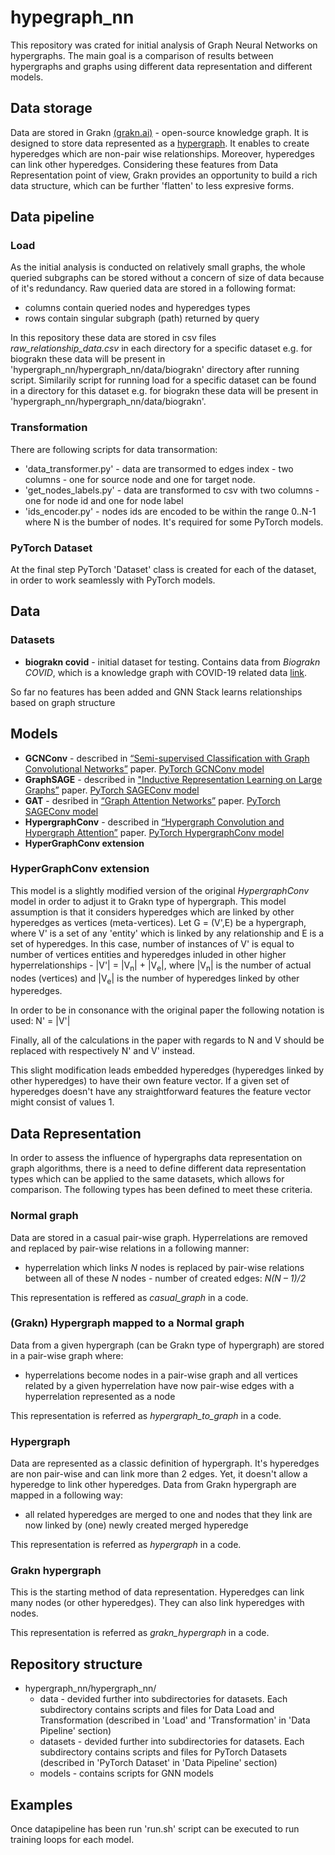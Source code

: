 # hypegraph_nn
This repository was crated for initial analysis of Graph Neural Networks on hypergraphs. The main goal is a comparison of results between hypergraphs and graphs using different data representation and different models.

## Data storage
Data are stored in Grakn [(grakn.ai)](https://grakn.ai) - open-source knowledge graph. It is designed to store data represented as a [hypergraph](https://en.wikipedia.org/wiki/Hypergraph). It enables to create hyperedges which are non-pair wise relationships. Moreover, hyperedges can link other hyperedges. Considering these features from Data Representation point of view, Grakn provides an opportunity to build a rich data structure, which can be further 'flatten' to less expresive forms.


## Data pipeline
### Load
As the initial analysis is conducted on relatively small graphs, the whole queried subgraphs can be stored without a concern of size of data because of it's redundancy. Raw queried data are stored in a following format:
* columns contain queried nodes and hyperedges types
* rows contain singular subgraph (path) returned by query

In this repository these data are stored in csv files *raw_relationship_data.csv* in each directory for a specific dataset e.g. for biograkn these data will be present in 'hypergraph_nn/hypergraph_nn/data/biograkn' directory after running script. 
Similarily script for running load for a specific dataset can be found in a directory for this dataset e.g. for biograkn these data will be present in 'hypergraph_nn/hypergraph_nn/data/biograkn'.

### Transformation
There are following scripts for data transormation:

* 'data_transformer.py' - data are transormed to edges index - two columns - one for source node and one for target node. 
* 'get_nodes_labels.py' - data are transformed to csv with two columns - one for node id and one for node label
* 'ids_encoder.py' - nodes ids are encoded to be within the range 0..N-1 where N is the bumber of nodes. It's required for some PyTorch models.

### PyTorch Dataset
At the final step PyTorch 'Dataset' class is created for each of the dataset, in order to work seamlessly with PyTorch models.


## Data


### Datasets
* **biograkn covid** - initial dataset for testing. Contains data from *Biograkn COVID*, which is a knowledge graph with COVID-19 related data [link](https://towardsdatascience.com/weve-released-a-covid-19-knowledge-graph-96a15d112fac).

So far no features has been added and GNN Stack learns relationships based on graph structure


## Models

* **GCNConv** - described in [“Semi-supervised Classification with Graph Convolutional Networks”](https://arxiv.org/abs/1609.02907) paper. [PyTorch GCNConv model](https://pytorch-geometric.readthedocs.io/en/latest/modules/nn.html#torch_geometric.nn.conv.GCNConv)
* **GraphSAGE** - described in ["Inductive Representation Learning on Large Graphs”](https://arxiv.org/abs/1706.02216) paper. [PyTorch SAGEConv model](https://pytorch-geometric.readthedocs.io/en/latest/modules/nn.html#torch_geometric.nn.conv.SAGEConv)
* **GAT** - desribed in [“Graph Attention Networks”](https://arxiv.org/abs/1710.10903) paper. [PyTorch SAGEConv model](https://pytorch-geometric.readthedocs.io/en/latest/modules/nn.html#torch_geometric.nn.conv.GATConv)
* **HypergraphConv** - described in [“Hypergraph Convolution and Hypergraph Attention”](https://arxiv.org/abs/1901.08150) paper. [PyTorch HypergraphConv model](https://pytorch-geometric.readthedocs.io/en/latest/modules/nn.html#torch_geometric.nn.conv.HypergraphConv)
* **HyperGraphConv extension**


### HyperGraphConv extension
This model is a slightly modified version of the original *HypergraphConv* model in order to adjust it to Grakn type of hypergraph. This model assumption is that it considers hyperedges which are linked by other hyperedges as vertices (meta-vertices). Let G = (V',E) be a hypergraph, where V' is a set of any 'entity' which is linked by any relationship and E is a set of hyperedges. In this case, number of instances of V' is equal to number of vertices entities and hyperedges inluded in other higher hyperrelationships - |V'| = |V<sub>n</sub>| + |V<sub>e</sub>|, where |V<sub>n</sub>| is the number of actual nodes (vertices) and |V<sub>e</sub>| is the number of hyperedges linked by other hyperedges.

In order to be in consonance with the original paper the following notation is used: 
N' = |V'| 

Finally, all of the calculations in the paper with regards to N and V should be replaced with respectively N' and V' instead.


This slight modification leads embedded hyperedges (hyperedges linked by other hyperedges) to have their own feature vector. If a given set of hyperedges doesn't have any straightforward features the feature vector might consist of values 1.


## Data Representation
In order to assess the influence of hypergraphs data representation on graph algorithms, there is a need to define different data representation types which can be applied to the same datasets, which allows for comparison. The following types has been defined to meet these criteria.

### Normal graph

Data are stored in a casual pair-wise graph. Hyperrelations are removed and replaced by pair-wise relations in a following manner:
* hyperrelation which links *N* nodes is replaced by pair-wise relations between all of these *N* nodes - number of created edges: *N(N – 1)/2*

This representation is reffered as *casual_graph* in a code.

### (Grakn) Hypergraph mapped to a Normal graph

Data from a given hypergraph (can be Grakn type of hypergraph) are stored in a pair-wise graph where:
* hyperrelations become nodes in a pair-wise graph and all vertices related by a given hyperrelation have now pair-wise edges with a hyperrelation represented as a node

This representation is referred as *hypergraph_to_graph* in a code.

### Hypergraph

Data are represented as a classic definition of hypergraph. It's hyperedges are non pair-wise and can link more than 2 edges. Yet, it doesn't allow a hyperedge to link other hyperedges. Data from Grakn hypergraph are mapped in a following way:
* all related hyperedges are merged to one and nodes that they link are now linked by (one) newly created merged hyperedge

This representation is referred as *hypergraph* in a code.

### Grakn hypergraph

This is the starting method of data representation. Hyperedges can link many nodes (or other hyperedges). They can also link hyperedges with nodes.

This representation is referred as *grakn_hypergraph* in a code.

## Repository structure

* hypergraph_nn/hypergraph_nn/
  * data - devided further into subdirectories for datasets. Each subdirectory contains scripts and files for Data Load and Transformation (described in 'Load' and 'Transformation' in 'Data Pipeline' section) 
  * datasets - devided further into subdirectories for datasets. Each subdirectory contains scripts and files for PyTorch Datasets (described in 'PyTorch Dataset' in 'Data Pipeline' section)
  * models - contains scripts for GNN models

## Examples
Once datapipeline has been run 'run.sh' script can be executed to run training loops for each model.

